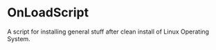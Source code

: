 # OnLoadScript
A script for installing general stuff after clean install of Linux Operating System. 
